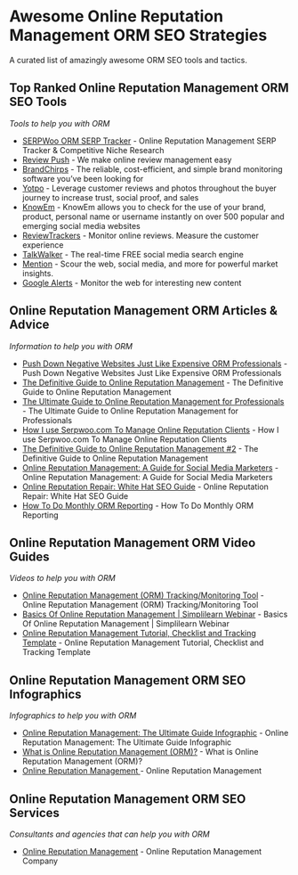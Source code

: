 # Awesome Online Reputation Management ORM SEO Strategies
A curated list of amazingly awesome ORM SEO tools and tactics.



Top Ranked Online Reputation Management ORM SEO Tools
------
*Tools to help you with ORM*

* [SERPWoo ORM SERP Tracker](https://www.serpwoo.com/ "Online Reputation Management Tracker & Competitive Niche Research") - Online Reputation Management SERP Tracker & Competitive Niche Research
* [Review Push](https://www.reviewpush.com/ "Review Push") - We make online review management easy
* [BrandChirps](https://brandchirps.com/ "Online Brand Monitoring Software") - The reliable, cost-efficient, and simple brand monitoring software you’ve been looking for
* [Yotpo](https://www.yotpo.com/ "Leverage customer reviews and photos throughout the buyer journey to increase trust, social proof, and sales") - Leverage customer reviews and photos throughout the buyer journey to increase trust, social proof, and sales
* [KnowEm](https://knowem.com "KnowEm allows you to check for the use of your brand, product, personal name or username instantly on over 500 popular and emerging social media websites") - KnowEm allows you to check for the use of your brand, product, personal name or username instantly on over 500 popular and emerging social media websites
* [ReviewTrackers](https://www.reviewtrackers.com/ "Monitor online reviews. Measure the customer experience") - Monitor online reviews. Measure the customer experience
* [TalkWalker](https://www.talkwalker.com/social-media-analytics-search "The real-time FREE social media search engine") - The real-time FREE social media search engine
* [Mention](https://mention.com/en/ "Mention") - Scour the web, social media, and more for powerful market insights.
* [Google Alerts](https://www.google.com/alerts "Google Alerts") - Monitor the web for interesting new content


Online Reputation Management ORM Articles & Advice
------
*Information to help you with ORM*

* [Push Down Negative Websites Just Like Expensive ORM Professionals](https://www.serpwoo.com/blog/tutorials/ORM-Like-A-Pro/ "Push Down Negative Websites Just Like Expensive ORM Professionals") - Push Down Negative Websites Just Like Expensive ORM Professionals
* [The Definitive Guide to Online Reputation Management](https://www.linkedin.com/pulse/definitive-guide-online-reputation-management-dominic-a-ienco "The Definitive Guide to Online Reputation Management") - The Definitive Guide to Online Reputation Management
* [The Ultimate Guide to Online Reputation Management for Professionals](https://www.reputationmanagement.com/blog/professionals/ "The Ultimate Guide to Online Reputation Management for Professionals") - The Ultimate Guide to Online Reputation Management for Professionals
* [How I use Serpwoo.com To Manage Online Reputation Clients](https://www.serpwoo.com/blog/experts/orm-richart/ "How I use Serpwoo.com To Manage Online Reputation Clients") - How I use Serpwoo.com To Manage Online Reputation Clients
* [The Definitive Guide to Online Reputation Management #2](https://blog.kissmetrics.com/guide-to-reputation-management/ "The Definitive Guide to Online Reputation Management") - The Definitive Guide to Online Reputation Management
* [Online Reputation Management: A Guide for Social Media Marketers](https://www.socialmediaexaminer.com/online-reputation-management-guide-for-social-media-marketers/ "Online Reputation Management: A Guide for Social Media Marketers") - Online Reputation Management: A Guide for Social Media Marketers
* [Online Reputation Repair: White Hat SEO Guide](https://www.serpwoo.com/blog/experts/online-reputation-repair/ "Online Reputation Repair: White Hat SEO Guide") - Online Reputation Repair: White Hat SEO Guide
* [How To Do Monthly ORM Reporting](https://www.serpwoo.com/blog/experts/monthly-orm-reporting/ "How To Do Monthly ORM Reporting") - How To Do Monthly ORM Reporting




Online Reputation Management ORM Video Guides
------
*Videos to help you with ORM*

* [Online Reputation Management (ORM) Tracking/Monitoring Tool](https://www.youtube.com/watch?v=GwpFWyNf2kc "Online Reputation Management (ORM) Tracking/Monitoring Tool") - Online Reputation Management (ORM) Tracking/Monitoring Tool
* [Basics Of Online Reputation Management | Simplilearn Webinar](https://www.youtube.com/watch?v=B_BuEBlh3R4 "Basics Of Online Reputation Management | Simplilearn Webinar") - Basics Of Online Reputation Management | Simplilearn Webinar
* [Online Reputation Management Tutorial, Checklist and Tracking Template](https://www.youtube.com/watch?v=Kbn2PJC4tJg "Online Reputation Management Tutorial, Checklist and Tracking Template") - Online Reputation Management Tutorial, Checklist and Tracking Template



Online Reputation Management ORM SEO Infographics
------
*Infographics to help you with ORM*

* [Online Reputation Management: The Ultimate Guide Infographic](https://www.business2community.com/infographics/online-reputation-management-ultimate-guide-infographic-0730418 "Online Reputation Management: The Ultimate Guide Infographic") - Online Reputation Management: The Ultimate Guide Infographic
* [What is Online Reputation Management (ORM)?](http://www.consortemarketing.com/blog/2012/08/online-reputation-management-infographic/ "What is Online Reputation Management (ORM)?") - What is Online Reputation Management (ORM)?
* [Online Reputation Management ](http://dsim.in/blog/2016/06/21/infographic-what-is-online-reputation-management-orm/ "Online Reputation Management ") - Online Reputation Management 


Online Reputation Management ORM SEO Services
------
*Consultants and agencies that can help you with ORM*

* [Online Reputation Management](https://reputationmanagement.co/ "REPUTATION MANAGEMENT COMPANY") - Online Reputation Management Company

